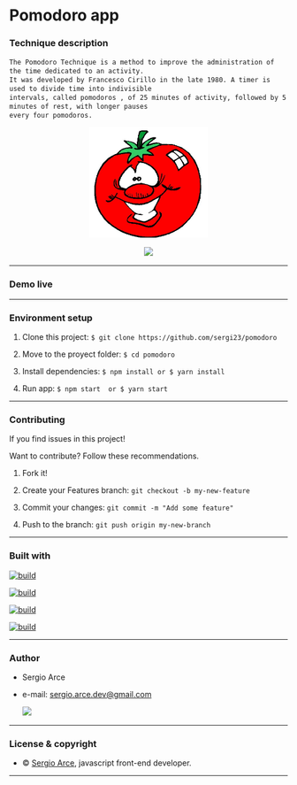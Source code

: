
#   Pomodoro app
### Technique description 

    The Pomodoro Technique is a method to improve the administration of the time dedicated to an activity. 
    It was developed by Francesco Cirillo in the late 1980. A timer is used to divide time into indivisible 
    intervals, called pomodoros , of 25 minutes of activity, followed by 5 minutes of rest, with longer pauses 
    every four pomodoros. 


<!-- ![](https://media.giphy.com/media/WQg1PGTQZMaEEHtALP/giphy.gif) -->
<p align="center">
<img  widht="200" height="200" src="./src/assets/image-pomodoro.jpg">
</p>
<p align="center">
<img  widht="400" height="350" src='https://media.giphy.com/media/SUiwjvG8y0IJ25K4VO/giphy.gif'>
</p>


---

### Demo live

<!-- Click [here](https://sergi23-weather-app.netlify.com) -->

---


### Environment setup 


1. Clone this project: `$ git clone https://github.com/sergi23/pomodoro`  

2. Move to the proyect folder: `$ cd pomodoro`

3. Install dependencies: `$ npm install or $ yarn install`

4. Run app: `$ npm start  or $ yarn start`

---
        

### Contributing

If you find issues in this project!

Want to contribute? Follow these recommendations.

1. Fork it!

2. Create your Features branch: `git checkout -b my-new-feature`

3. Commit your changes: `git commit -m "Add some feature"`

4. Push to the branch: `git push origin my-new-branch`

---

### Built with

[![build](https://img.shields.io/badge/build-javascript-%23e9d44e)](https://developer.mozilla.org/en-US/docs/Web/JavaScript)


[![build](https://img.shields.io/badge/build-ES6-%23f4b701)](http://es6-features.org/#Constants)


[![build](https://img.shields.io/badge/build-react.js-%2361dafb)](https://reactjs.org/)


[![build](https://img.shields.io/badge/build-material--ui-%230081cb)](https://material-ui.com/)


---

### Author

- Sergio Arce 
- e-mail: sergio.arce.dev@gmail.com

    [![](https://img.shields.io/badge/github-sergi23-%2324292e)](https://github.com/sergi23)

---

### License & copyright

- © [Sergio Arce](https://github.com/sergi23), javascript front-end developer.

---
